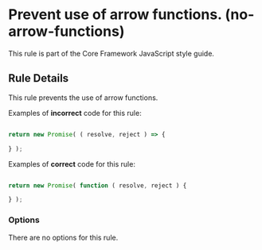 # Prevent use of arrow functions. (no-arrow-functions)

This rule is part of the Core Framework JavaScript style guide.


## Rule Details

This rule prevents the use of arrow functions.

Examples of **incorrect** code for this rule:

```js

return new Promise( ( resolve, reject ) => {

} );

```

Examples of **correct** code for this rule:

```js

return new Promise( function ( resolve, reject ) {

} );

```


### Options

There are no options for this rule.

